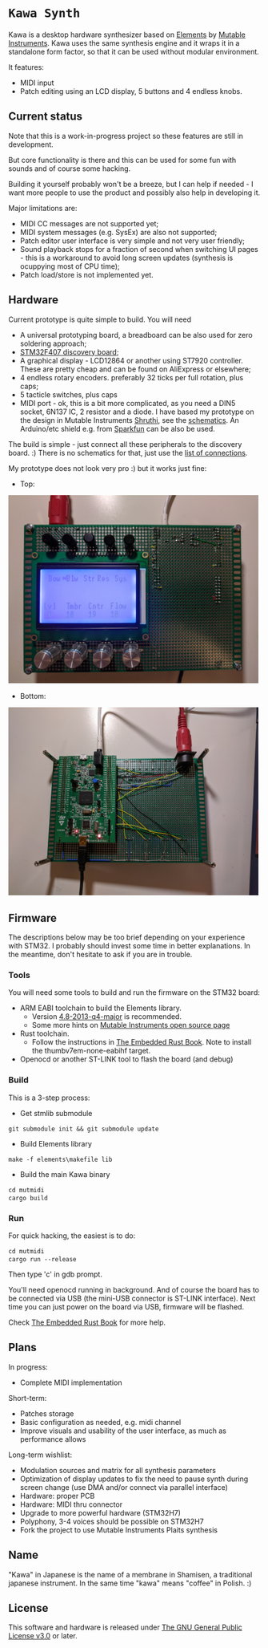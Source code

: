 # `Kawa Synth`

Kawa is a desktop hardware synthesizer based on [Elements](https://mutable-instruments.net/modules/elements/) by [Mutable Instruments](https://mutable-instruments.net/).
Kawa uses the same synthesis engine and it wraps it in a standalone form factor, so that it can be used without modular environment.

It features:
* MIDI input
* Patch editing using an LCD display, 5 buttons and 4 endless knobs.

## Current status

Note that this is a work-in-progress project so these features are still in development.

But core functionality is there and this can be used for some fun with sounds and of course some hacking.

Building it yourself probably won't be a breeze, but I can help if needed - I want more people to use the product and possibly also help in developing it.

Major limitations are:
* MIDI CC messages are not supported yet;
* MIDI system messages (e.g. SysEx) are also not supported;
* Patch editor user interface is very simple and not very user friendly;
* Sound playback stops for a fraction of second when switching UI pages - this is a workaround to avoid long screen updates (synthesis is ocuppying most of CPU time);
* Patch load/store is not implemented yet.

## Hardware

Current prototype is quite simple to build. You will need
* A universal prototyping board, a breadboard can be also used for zero soldering approach;
* [STM32F407 discovery board](https://www.st.com/en/evaluation-tools/stm32f4discovery.html);
* A graphical display - LCD12864 or another using ST7920 controller. These are pretty cheap and can be found on AliExpress or elsewhere;
* 4 endless rotary encoders. preferably 32 ticks per full rotation, plus caps;
* 5 tacticle switches, plus caps
* MIDI port - ok, this is a bit more complicated, as you need a DIN5 socket, 6N137 IC, 2 resistor and a diode. I have based my prototype on
the design in Mutable Instruments [Shruthi](https://mutable-instruments.net/archive/shruthi/build/),
see the [schematics](https://mutable-instruments.net/archive/schematics/Shruthi-Digital-v08.pdf).
An Arduino/etc shield e.g. from [Sparkfun](https://www.sparkfun.com/products/12898) can be also be used.

The build is simple - just connect all these peripherals to the discovery board. :)
There is no schematics for that, just use the [list of connections](https://docs.google.com/spreadsheets/d/1-rX1TQSrHYOQDU-ax9JT7t3ar4qHqWEwtwwP0Y1XQPY/edit?usp=sharing).

My prototype does not look very pro :) but it works just fine:
* Top:

<img src="hardware/prototype-top.jpg" width="500">

* Bottom:

<img src="hardware/prototype-bottom.jpg" width="500">

## Firmware

The descriptions below may be too brief depending on your experience with STM32. I probably should invest some time in better explanations. In the meantime, don't hesitate to ask if you are in trouble.

### Tools

You will need some tools to build and run the firmware on the STM32 board:
* ARM EABI toolchain to build the Elements library.
  * Version [4.8-2013-q4-major](https://launchpad.net/gcc-arm-embedded/4.8/4.8-2013-q4-major/) is recommended.
  * Some more hints on [Mutable Instruments open source page](https://mutable-instruments.net/modules/elements/open_source/)
* Rust toolchain.
  * Follow the instructions in [The Embedded Rust Book](https://rust-embedded.github.io/book/intro/install.html). Note to install the thumbv7em-none-eabihf target.
* Openocd or another ST-LINK tool to flash the board (and debug)

### Build

This is a 3-step process:
* Get stmlib submodule
```
git submodule init && git submodule update
```
* Build Elements library
```
make -f elements\makefile lib
```
* Build the main Kawa binary
```
cd mutmidi
cargo build
```

### Run

For quick hacking, the easiest is to do:
```
cd mutmidi
cargo run --release
```
Then type 'c' in gdb prompt.

You'll need openocd running in background. And of course the board has to be connected via USB (the mini-USB connector is ST-LINK interface).
Next time you can just power on the board via USB, firmware will be flashed.

Check [The Embedded Rust Book](https://rust-embedded.github.io/book/start/hardware.html) for more help.

## Plans

In progress:
* Complete MIDI implementation

Short-term:
* Patches storage
* Basic configuration as needed, e.g. midi channel
* Improve visuals and usability of the user interface, as much as performance allows

Long-term wishlist:
* Modulation sources and matrix for all synthesis parameters
* Optimization of display updates to fix the need to pause synth during screen change (use DMA and/or connect via parallel interface)
* Hardware: proper PCB
* Hardware: MIDI thru connector
* Upgrade to more powerful hardware (STM32H7)
* Polyphony, 3-4 voices should be possible on STM32H7
* Fork the project to use Mutable Instruments Plaits synthesis

## Name

"Kawa" in Japanese is the name of a membrane in Shamisen, a traditional japanese instrument.
In the same time "kawa" means "coffee" in Polish. :)

## License

This software and hardware is released under [The GNU General Public License v3.0](https://www.gnu.org/licenses/gpl-3.0.en.html) or later.
